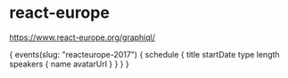 # react-europe

https://www.react-europe.org/graphiql/

{
  events(slug: "reacteurope-2017") {
    schedule {
      title
      startDate
      type
      length
      speakers {
        name
        avatarUrl
      }
    }
  }
}
